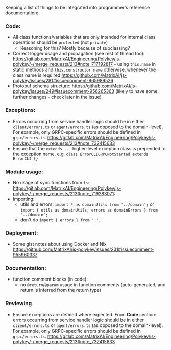Keeping a list of things to be integrated into programmer's reference documentation:

### Code:
* All class functions/variables that are only intended for internal class operations should be `protected` (not `private`)
   - Reasoning for this? Mostly because of subclassing?
* Correct logger usage and propagation (see rest of thread too): https://gitlab.com/MatrixAI/Engineering/Polykey/js-polykey/-/merge_requests/213#note_717192817 - using `this.name` in static methods and `this.constructor.name` otherwise, whenever the class name is required https://github.com/MatrixAI/js-polykey/issues/281#issuecomment-965989526
* Protobuf schema structure: https://github.com/MatrixAI/js-polykey/issues/249#issuecomment-956265363 (likely to have some further changes - check later in the issue)

### Exceptions:
* Errors occurring from service handler logic should be in either `client/errors.ts` or `agent/errors.ts` (as opposed to the domain-level). For example, only GRPC-specific errors should be defined in `grpc/errors.ts`. https://gitlab.com/MatrixAI/Engineering/Polykey/js-polykey/-/merge_requests/213#note_732415633
* Ensure that the `extends ...` higher-level exception class is prepended to the exception name. e.g. `class ErrorCLIGRPCNotStarted extends ErrorCLI {}`


### Module usage:
* No usage of sync functions from `fs`: https://gitlab.com/MatrixAI/Engineering/Polykey/js-polykey/-/merge_requests/213#note_719283071: 
* Importing:
   - utils and errors: `import * as domainUtils from '../domain';` or `import { utils as domainUtils, errors as domainErrors } from '../domain';`
   - don't do `import { errors } from '.';`

### Deployment:
* Some gist notes about using Docker and Nix https://github.com/MatrixAI/js-polykey/issues/231#issuecomment-955960337

### Documentation:
* function comment blocks (in code):
   - no `@return`/`@param` usage in function comments (auto-generated, and return is inferred from the return type)

### Reviewing
* Ensure exceptions are defined where expected. From **Code** section: errors occurring from service handler logic should be in either `client/errors.ts` or `agent/errors.ts` (as opposed to the domain-level). For example, only GRPC-specific errors should be defined in `grpc/errors.ts`. https://gitlab.com/MatrixAI/Engineering/Polykey/js-polykey/-/merge_requests/213#note_732415633